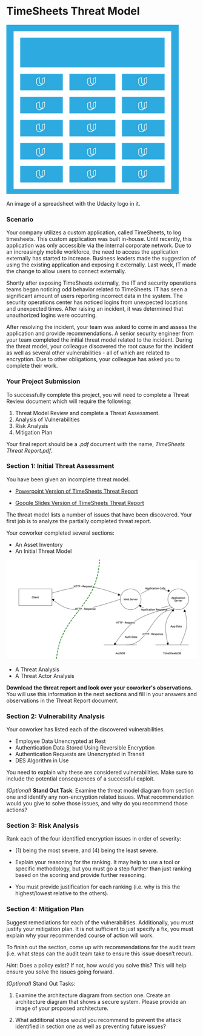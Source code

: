 # TimeSheets Threat Model

![img.png](img.png)

An image of a spreadsheet with the Udacity logo in it.

### Scenario

Your company utilizes a custom application, called TimeSheets, to log timesheets. This custom application was built in-house. Until recently, this application was only accessible via the internal corporate network. Due to an increasingly mobile workforce, the need to access the application externally has started to increase. Business leaders made the suggestion of using the existing application and exposing it externally. Last week, IT made the change to allow users to connect externally.

Shortly after exposing TimeSheets externally, the IT and security operations teams began noticing odd behavior related to TimeSheets. IT has seen a significant amount of users reporting incorrect data in the system. The security operations center has noticed logins from unexpected locations and unexpected times. After raising an incident, it was determined that unauthorized logins were occurring.

After resolving the incident, your team was asked to come in and assess the application and provide recommendations. A senior security engineer from your team completed the initial threat model related to the incident. During the threat model, your colleague discovered the root cause for the incident as well as several other vulnerabilities - all of which are related to encryption. Due to other obligations, your colleague has asked you to complete their work.

### Your Project Submission

To successfully complete this project, you will need to complete a Threat Review document which will require the following:

1. Threat Model Review and complete a Threat Assessment.
2. Analysis of Vulnerabilities
3. Risk Analysis
4. Mitigation Plan

Your final report should be a ._pdf_ document with the name, _TimeSheets Threat Report.pdf_.

### Section 1: Initial Threat Assessment

You have been given an incomplete threat model.

* [Powerpoint Version of TimeSheets Threat Report](https://drive.google.com/file/d/1X3C-LDIkcmgXeRP8BWbGAlq_Ru20AKVc/view?usp=sharing)

* [Google Slides Version of TimeSheets Threat Report](https://docs.google.com/presentation/d/1GFJ9yAi2Zjg3OH9ZMl8wbwS98pn6unDaesy9K-z_ZAI/copy?usp=sharing)

The threat model lists a number of issues that have been discovered. Your first job is to analyze the partially completed threat report.

Your coworker completed several sections:

* An Asset Inventory
* An Initial Threat Model

![img_1.png](img_1.png)

* A Threat Analysis
* A Threat Actor Analysis

**Download the threat report and look over your coworker's observations.** You will use this information in the next sections and fill in your answers and observations in the Threat Report document.


### Section 2: Vulnerability Analysis 
Your coworker has listed each of the discovered vulnerabilities.

* Employee Data Unencrypted at Rest
* Authentication Data Stored Using Reversible Encryption
* Authentication Requests are Unencrypted in Transit
* DES Algorithm in Use

You need to explain why these are considered vulnerabilities. Make sure to include the potential consequences of a successful exploit.

_(Optional)_ **Stand Out Task**: 
Examine the threat model diagram from section one and identify any non-encryption related issues. What recommendation would you give to solve those issues, and why do you recommend those actions?


### Section 3: Risk Analysis

Rank each of the four identified encryption issues in order of severity:

* (1) being the most severe, and (4) being the least severe. 
 

* Explain your reasoning for the ranking. It may help to use a tool or specific methodology, but you must go a step further than just ranking based on the scoring and provide further reasoning. 


* You must provide justification for each ranking (i.e. why is this the highest/lowest relative to the others).


### Section 4: Mitigation Plan

Suggest remediations for each of the vulnerabilities. Additionally, you must justify your mitigation plan. It is not sufficient to just specify a fix, you must explain why your recommended course of action will work.

To finish out the section, come up with recommendations for the audit team (i.e. what steps can the audit team take to ensure this issue doesn’t recur).

_Hint_: Does a policy exist? If not, how would you solve this? This will help ensure you solve the issues going forward.

_(Optional)_ Stand Out Tasks:

1. Examine the architecture diagram from section one. Create an architecture diagram that shows a secure system. Please provide an image of your proposed architecture.
 
2. What additional steps would you recommend to prevent the attack identified in section one as well as preventing future issues?
